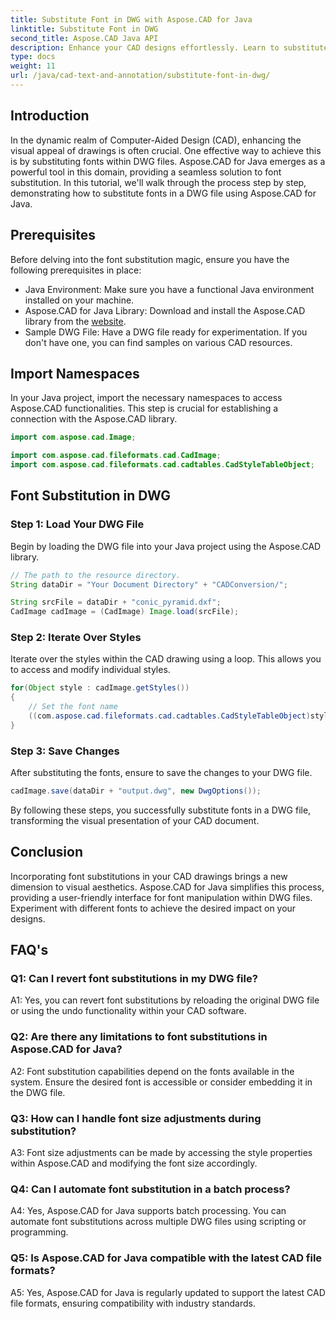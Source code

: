 ```yaml
---
title: Substitute Font in DWG with Aspose.CAD for Java
linktitle: Substitute Font in DWG
second_title: Aspose.CAD Java API
description: Enhance your CAD designs effortlessly. Learn to substitute fonts in DWG files using Aspose.CAD for Java. Step-by-step guide for visual perfection.
type: docs
weight: 11
url: /java/cad-text-and-annotation/substitute-font-in-dwg/
---
```

## Introduction

In the dynamic realm of Computer-Aided Design (CAD), enhancing the visual appeal of drawings is often crucial. One effective way to achieve this is by substituting fonts within DWG files. Aspose.CAD for Java emerges as a powerful tool in this domain, providing a seamless solution to font substitution. In this tutorial, we'll walk through the process step by step, demonstrating how to substitute fonts in a DWG file using Aspose.CAD for Java.

## Prerequisites

Before delving into the font substitution magic, ensure you have the following prerequisites in place:

- Java Environment: Make sure you have a functional Java environment installed on your machine.
- Aspose.CAD for Java Library: Download and install the Aspose.CAD library from the [website](https://releases.aspose.com/cad/java/).
- Sample DWG File: Have a DWG file ready for experimentation. If you don't have one, you can find samples on various CAD resources.

## Import Namespaces

In your Java project, import the necessary namespaces to access Aspose.CAD functionalities. This step is crucial for establishing a connection with the Aspose.CAD library.

```java
import com.aspose.cad.Image;

import com.aspose.cad.fileformats.cad.CadImage;
import com.aspose.cad.fileformats.cad.cadtables.CadStyleTableObject;
```

## Font Substitution in DWG

### Step 1: Load Your DWG File

Begin by loading the DWG file into your Java project using the Aspose.CAD library.

```java
// The path to the resource directory.
String dataDir = "Your Document Directory" + "CADConversion/";

String srcFile = dataDir + "conic_pyramid.dxf";
CadImage cadImage = (CadImage) Image.load(srcFile);
```

### Step 2: Iterate Over Styles

Iterate over the styles within the CAD drawing using a loop. This allows you to access and modify individual styles.

```java
for(Object style : cadImage.getStyles())
{
    // Set the font name
    ((com.aspose.cad.fileformats.cad.cadtables.CadStyleTableObject)style).setPrimaryFontName("Arial");
}
```

### Step 3: Save Changes

After substituting the fonts, ensure to save the changes to your DWG file.

```java
cadImage.save(dataDir + "output.dwg", new DwgOptions());
```

By following these steps, you successfully substitute fonts in a DWG file, transforming the visual presentation of your CAD document.

## Conclusion

Incorporating font substitutions in your CAD drawings brings a new dimension to visual aesthetics. Aspose.CAD for Java simplifies this process, providing a user-friendly interface for font manipulation within DWG files. Experiment with different fonts to achieve the desired impact on your designs.

## FAQ's

### Q1: Can I revert font substitutions in my DWG file?

A1: Yes, you can revert font substitutions by reloading the original DWG file or using the undo functionality within your CAD software.

### Q2: Are there any limitations to font substitutions in Aspose.CAD for Java?

A2: Font substitution capabilities depend on the fonts available in the system. Ensure the desired font is accessible or consider embedding it in the DWG file.

### Q3: How can I handle font size adjustments during substitution?

A3: Font size adjustments can be made by accessing the style properties within Aspose.CAD and modifying the font size accordingly.

### Q4: Can I automate font substitution in a batch process?

A4: Yes, Aspose.CAD for Java supports batch processing. You can automate font substitutions across multiple DWG files using scripting or programming.

### Q5: Is Aspose.CAD for Java compatible with the latest CAD file formats?

A5: Yes, Aspose.CAD for Java is regularly updated to support the latest CAD file formats, ensuring compatibility with industry standards.
